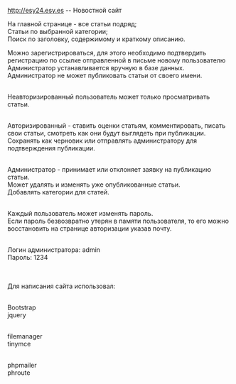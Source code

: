 http://esy24.esy.es -- Новостной сайт


На главной странице - все статьи подряд;<br>
Статьи по выбранной категории;<br>
Поиск по заголовку, содержимому и краткому описанию.<br>

Можно зарегистрироваться, для этого необходимо подтвердить регистрацию по ссылке отправленной в письме новому пользователю
Администратор устанавливается вручную в базе данных. Администратор не может публиковать статьи от своего имени.<br><br>

Неавторизированный пользователь может только просматривать статьи.<br><br>

Авторизированный - ставить оценки статьям, комментировать, писать свои статьи, смотреть как они будут выглядеть при публикации.
Сохранять как черновик или отправлять администратору для подтверждения публикации.<br><br>

Администратор - принимает или отклоняет заявку на публикацию статьи.<br>
Может удалять и изменять уже опубликованные статьи.<br>
Добавлять категории для статей.<br><br>

Каждый пользователь может изменять пароль.<br>
Если пароль безвозвратно утерян в памяти пользователя, то его можно восстановить на странице авторизации указав почту.<br><br>

Логин администратора: admin<br>
Пароль: 1234<br><br><br>


Для написания сайта использовал:<br><br>

Bootstrap<br>
jquery<br><br>

filemanager<br>
tinymce<br><br>

phpmailer<br>
phroute<br>
